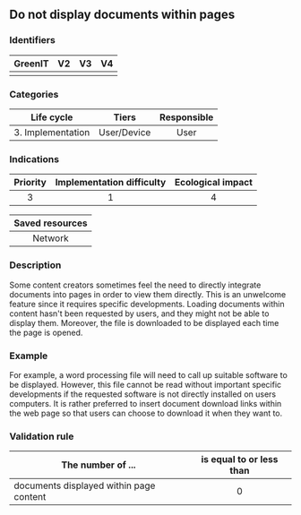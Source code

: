## Do not display documents within pages


### Identifiers

| GreenIT | V2  | V3  |  V4  |
|:-------:|:---:|:---:|:----:|
|         |     |     |      |

### Categories

|    Life cycle     |    Tiers    | Responsible |
|:-----------------:|:-----------:|:-----------:|
| 3. Implementation | User/Device |    User     |

### Indications

|       Priority       | Implementation difficulty | Ecological impact |
|:--------------------:|:-------------------------:|:-----------------:|
|          3           |             1             |         4         |

|                      Saved resources                      |
|:---------------------------------------------------------:|
|                          Network                          |

### Description

Some content creators sometimes feel the need to directly integrate documents into pages in order to view them directly. This is an unwelcome feature since it requires specific developments. Loading documents within content hasn't been requested by users, and they might not be able to display them. Moreover, the file is downloaded to be displayed each time the page is opened.

### Example

For example, a word processing file will need to call up suitable software to be displayed. However, this file cannot be read without important specific developments if the requested software is not directly installed on users computers. It is rather preferred to insert document download links within the web page so that users can choose to download it when they want to.


### Validation rule

| The number of ...                       | is equal to or less than |  
|-----------------------------------------|:------------------------:|
| documents displayed within page content |             0            |